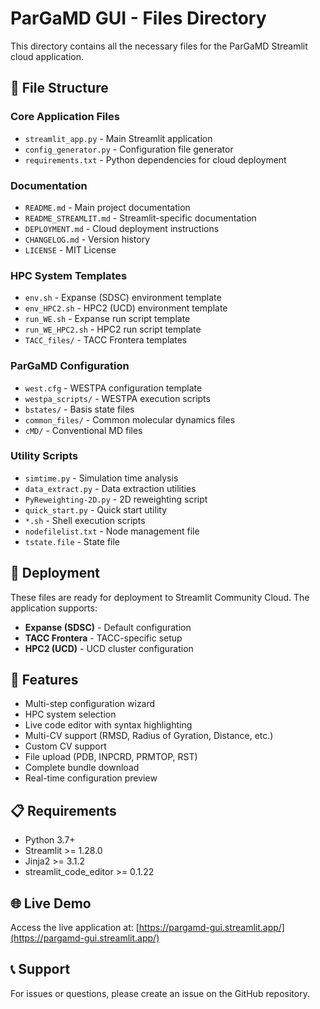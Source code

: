 # ParGaMD GUI - Files Directory

This directory contains all the necessary files for the ParGaMD Streamlit cloud application.

## 📁 File Structure

### Core Application Files
- `streamlit_app.py` - Main Streamlit application
- `config_generator.py` - Configuration file generator
- `requirements.txt` - Python dependencies for cloud deployment

### Documentation
- `README.md` - Main project documentation
- `README_STREAMLIT.md` - Streamlit-specific documentation
- `DEPLOYMENT.md` - Cloud deployment instructions
- `CHANGELOG.md` - Version history
- `LICENSE` - MIT License

### HPC System Templates
- `env.sh` - Expanse (SDSC) environment template
- `env_HPC2.sh` - HPC2 (UCD) environment template
- `run_WE.sh` - Expanse run script template
- `run_WE_HPC2.sh` - HPC2 run script template
- `TACC_files/` - TACC Frontera templates

### ParGaMD Configuration
- `west.cfg` - WESTPA configuration template
- `westpa_scripts/` - WESTPA execution scripts
- `bstates/` - Basis state files
- `common_files/` - Common molecular dynamics files
- `cMD/` - Conventional MD files

### Utility Scripts
- `simtime.py` - Simulation time analysis
- `data_extract.py` - Data extraction utilities
- `PyReweighting-2D.py` - 2D reweighting script
- `quick_start.py` - Quick start utility
- `*.sh` - Shell execution scripts
- `nodefilelist.txt` - Node management file
- `tstate.file` - State file

## 🚀 Deployment

These files are ready for deployment to Streamlit Community Cloud. The application supports:

- **Expanse (SDSC)** - Default configuration
- **TACC Frontera** - TACC-specific setup
- **HPC2 (UCD)** - UCD cluster configuration

## 🔧 Features

- Multi-step configuration wizard
- HPC system selection
- Live code editor with syntax highlighting
- Multi-CV support (RMSD, Radius of Gyration, Distance, etc.)
- Custom CV support
- File upload (PDB, INPCRD, PRMTOP, RST)
- Complete bundle download
- Real-time configuration preview

## 📋 Requirements

- Python 3.7+
- Streamlit >= 1.28.0
- Jinja2 >= 3.1.2
- streamlit_code_editor >= 0.1.22

## 🌐 Live Demo

Access the live application at: [https://pargamd-gui.streamlit.app/](https://pargamd-gui.streamlit.app/)

## 📞 Support

For issues or questions, please create an issue on the GitHub repository.
